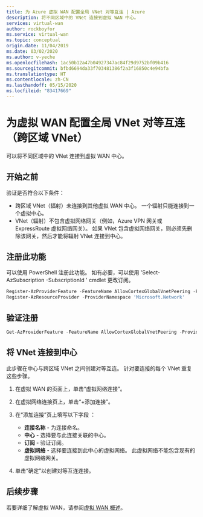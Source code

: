 ```yaml
---
title: 为 Azure 虚拟 WAN 配置全局 VNet 对等互连 | Azure
description: 将不同区域中的 VNet 连接到虚拟 WAN 中心。
services: virtual-wan
author: rockboyfor
ms.service: virtual-wan
ms.topic: conceptual
origin.date: 11/04/2019
ms.date: 03/02/2020
ms.author: v-yeche
ms.openlocfilehash: 1ac50b12a47b04927347ac84f29d9752bf09b416
ms.sourcegitcommit: bfbd6694da33f703481386f2a3f16850c4e94bfa
ms.translationtype: HT
ms.contentlocale: zh-CN
ms.lasthandoff: 05/15/2020
ms.locfileid: "83417669"
---
```

<!--NOT SUITABLE FOR AZURE CHINA CLOUD-->
<!--The feature 'AllowCortexGlobalVnetPeering' could not be found ON POWERSHELL CMDLET-->
# <a name="configure-global-vnet-peering-cross-region-vnet-for-virtual-wan"></a>为虚拟 WAN 配置全局 VNet 对等互连（跨区域 VNet）

可以将不同区域中的 VNet 连接到虚拟 WAN 中心。

## <a name="before-you-begin"></a>开始之前

验证是否符合以下条件：

* 跨区域 VNet（辐射）未连接到其他虚拟 WAN 中心。 一个辐射只能连接到一个虚拟中心。
* VNet（辐射）不包含虚拟网络网关（例如，Azure VPN 网关或 ExpressRoute 虚拟网络网关）。 如果 VNet 包含虚拟网络网关，则必须先删除该网关，然后才能将辐射 VNet 连接到中心。

<a name="register"></a>
## <a name="register-this-feature"></a>注册此功能

可以使用 PowerShell 注册此功能。 如有必要，可以使用 'Select-AzSubscription -SubscriptionId <subid>' cmdlet 更改订阅。

<!--Not Avaialble on If you select "Try It" from the example below, Azure Cloud-Shell opens and you won't need to install the PowerShell cmdlets locally to your computer.-->

```powershell
Register-AzProviderFeature -FeatureName AllowCortexGlobalVnetPeering -ProviderNamespace Microsoft.Network
Register-AzResourceProvider -ProviderNamespace 'Microsoft.Network'
```

<a name="verify"></a>
## <a name="verify-registration"></a>验证注册

```powershell
Get-AzProviderFeature -FeatureName AllowCortexGlobalVnetPeering -ProviderNamespace Microsoft.Network
```

<a name="hub"></a>
## <a name="connect-a-vnet-to-the-hub"></a>将 VNet 连接到中心

此步骤在中心与跨区域 VNet 之间创建对等互连。 针对要连接的每个 VNet 重复这些步骤。

1. 在虚拟 WAN 的页面上，单击“虚拟网络连接”。 
2. 在虚拟网络连接页上，单击“+添加连接”。 
3. 在“添加连接”页上填写以下字段  ：

    * **连接名称** - 为连接命名。
    * **中心** - 选择要与此连接关联的中心。
    * **订阅** - 验证订阅。
    * **虚拟网络** - 选择要连接到此中心的虚拟网络。 此虚拟网络不能包含现有的虚拟网络网关。
4. 单击“确定”以创建对等互连连接。 

## <a name="next-steps"></a>后续步骤

若要详细了解虚拟 WAN，请参阅[虚拟 WAN 概述](virtual-wan-about.md)。

<!-- Update_Description: new article about global peering vnet -->
<!--NEW.date: 03/02/2020-->